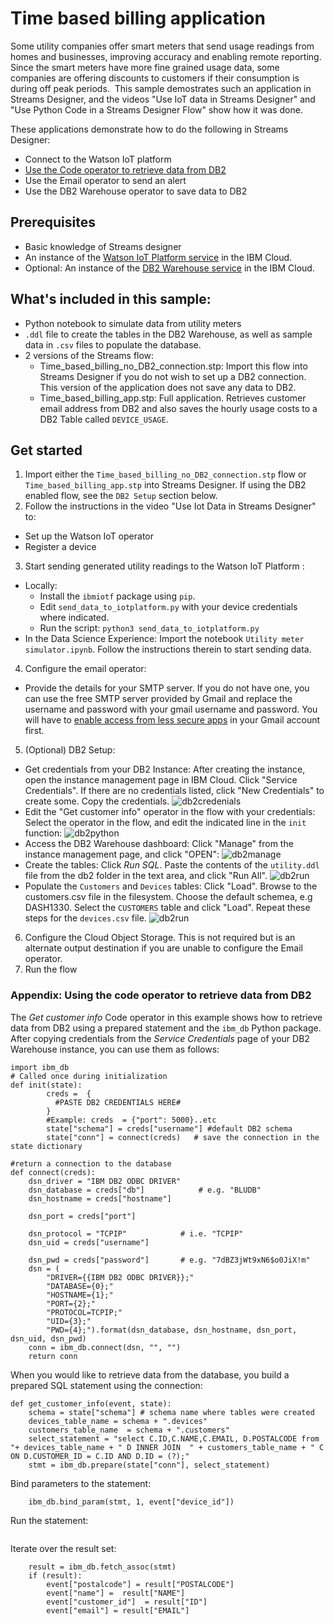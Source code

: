 # Time based billing application

Some utility companies offer smart meters that send usage readings from homes and businesses, improving accuracy and enabling remote reporting. Since the smart meters have more fine grained usage data, some companies are offering discounts to customers if their consumption is during off peak periods. 
This sample demostrates such an application in Streams Designer, and the videos  "Use IoT data in Streams Designer" and  "Use Python Code in a Streams Designer Flow" show how it was done.

These applications demonstrate how to do the following in Streams Designer:
- Connect to the Watson IoT platform
- [Use the Code operator to retrieve data from DB2](#appendix-using-the-code-operator-to-retrieve-data-from-db2)
- Use the Email operator to send an alert
- Use the DB2 Warehouse operator to save data to DB2


## Prerequisites
- Basic knowledge of Streams designer
- An instance of the [Watson IoT Platform service](https://console.bluemix.net/catalog/services/internet-of-things-platform) in the IBM Cloud.
- Optional: An instance of the [DB2 Warehouse service](https://console.bluemix.net/catalog/services/db2-warehouse) in the IBM Cloud.

## What's included in this sample:
- Python notebook to simulate data from utility meters
- `.ddl` file to create the tables in the DB2 Warehouse, as well as sample data in `.csv` files to populate the database.
- 2 versions of the Streams flow:
  - Time_based_billing_no_DB2_connection.stp: Import this flow into Streams Designer if you do not wish to set up a DB2 connection.  This version of the application does not save any data to DB2.
  - Time_based_billing_app.stp: Full application. Retrieves customer email address from DB2 and also saves the hourly usage costs to a DB2 Table called `DEVICE_USAGE`.


## Get started
1. Import either the `Time_based_billing_no_DB2_connection.stp` flow or `Time_based_billing_app.stp` into Streams Designer. If using the DB2 enabled flow, see the `DB2 Setup` section below.
2. Follow the instructions in the video "Use Iot Data in Streams Designer" to:
  - Set up the Watson IoT operator
  - Register a device

3. Start sending generated utility readings to the Watson IoT Platform :
  - Locally:
      - Install the `ibmiotf` package using `pip`.
      - Edit  `send_data_to_iotplatform.py` with your device credentials where indicated.
      - Run the script: `python3 send_data_to_iotplatform.py`
  - In the Data Science Experience: Import the notebook `Utility meter simulator.ipynb`. Follow the instructions therein to   start sending data.
4. Configure the email operator:
  - Provide the details for your SMTP server. If you do not have one, you can use the free SMTP server provided by Gmail and replace the username and password with your gmail username and password. You will have to [enable access from less secure apps](https://support.google.com/accounts/answer/6010255?hl=en) in your Gmail account first.
5. (Optional) DB2 Setup:
  - Get credentials from your DB2 Instance: After creating the instance, open the instance management page in IBM Cloud. Click "Service Credentials". If there are no credentials listed, click "New Credentials" to create some. Copy the credentials.
  ![db2credenials](images/db2-creds.png)
  - Edit the "Get customer info" operator in the flow with your credentials: Select the operator in the flow, and edit the indicated line in the `init` function:
  ![db2python](images/db2-python.png)
  - Access the DB2 Warehouse dashboard: Click "Manage" from the instance management page, and click "OPEN":
  ![db2manage](images/db2-manage.png)
  - Create the tables:  Click *Run SQL*. Paste the contents of the `utility.ddl` file from the db2 folder in the text area, and click "Run All".
  ![db2run](images/db2-run.png)
  - Populate the `Customers` and `Devices` tables: Click "Load". Browse to the customers.csv file in the filesystem. Choose the default schemea, e.g DASH1330. Select the `CUSTOMERS` table and click "Load". Repeat these steps for the `devices.csv` file.
  ![db2run](images/db2-load.png)
6. Configure the Cloud Object Storage. This is not required but is an alternate output destination if you are unable to configure the Email operator.
7. Run the flow


### Appendix: Using the code operator to retrieve data from DB2
The *Get customer info* Code operator in this example shows how to retrieve data from DB2 using a prepared statement and the `ibm_db` Python package.
After copying credentials from the *Service Credentials* page of your DB2 Warehouse instance, you can use them as follows:

```
import ibm_db
# Called once during initialization
def init(state):
        creds =  {
          #PASTE DB2 CREDENTIALS HERE#
        }
        #Example: creds  = {"port": 5000}..etc
        state["schema"] = creds["username"] #default DB2 schema
        state["conn"] = connect(creds)   # save the connection in the state dictionary

#return a connection to the database
def connect(creds):
    dsn_driver = "IBM DB2 ODBC DRIVER"
    dsn_database = creds["db"]            # e.g. "BLUDB"
    dsn_hostname = creds["hostname"]

    dsn_port = creds["port"]

    dsn_protocol = "TCPIP"            # i.e. "TCPIP"
    dsn_uid = creds["username"]

    dsn_pwd = creds["password"]       # e.g. "7dBZ3jWt9xN6$o0JiX!m"
    dsn = (
        "DRIVER={{IBM DB2 ODBC DRIVER}};"
        "DATABASE={0};"
        "HOSTNAME={1};"
        "PORT={2};"
        "PROTOCOL=TCPIP;"
        "UID={3};"
        "PWD={4};").format(dsn_database, dsn_hostname, dsn_port, dsn_uid, dsn_pwd)
    conn = ibm_db.connect(dsn, "", "")
    return conn
```

When you would like to retrieve data from the database, you build a prepared SQL statement using the connection:
```
def get_customer_info(event, state):        
    schema = state["schema"] # schema name where tables were created
    devices_table_name = schema + ".devices"
    customers_table_name  = schema + ".customers"
    select_statement = "select C.ID,C.NAME,C.EMAIL, D.POSTALCODE from "+ devices_table_name + " D INNER JOIN  " + customers_table_name + " C ON D.CUSTOMER_ID = C.ID AND D.ID = (?);"
    stmt = ibm_db.prepare(state["conn"], select_statement)
```
Bind parameters to the statement:
```
    ibm_db.bind_param(stmt, 1, event["device_id"])
```
Run the statement:
```    ibm_db.execute(stmt)
```

Iterate over the result set:
```   
    result = ibm_db.fetch_assoc(stmt)
    if (result):
        event["postalcode"] = result["POSTALCODE"]
        event["name"] =  result["NAME"]
        event["customer_id"]  = result["ID"]
        event["email"] = result["EMAIL"]
```
